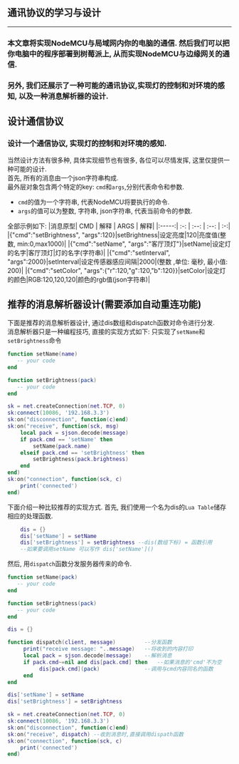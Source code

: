 ## 通讯协议的学习与设计
******************

### 本文章将实现NodeMCU与局域网内你的电脑的通信. 然后我们可以把你电脑中的程序部署到树莓派上, 从而实现NodeMCU与边缘网关的通信. 
### 另外, 我们还展示了一种可能的通讯协议,实现灯的控制和对环境的感知, 以及一种消息解析器的设计.

## 设计通信协议
### 设计一个通信协议, 实现灯的控制和对环境的感知.
当然设计方法有很多种, 具体实现细节也有很多, 各位可以尽情发挥, 这里仅提供一种可能的设计.  
首先, 所有的消息由一个json字符串构成.  
最外层对象包含两个特定的key: `cmd`和`args`,分别代表命令和参数.  
+ `cmd`的值为一个字符串, 代表NodeMCU将要执行的命令.  
+ `args`的值可以为整数, 字符串, json字符串, 代表当前命令的参数.  

全部示例如下:
|消息原型| CMD | 解释 | ARGS | 解释|
|:-----:| :-: | :--: | :--: | :-:|
|{"cmd":"setBrightness", "args":120}|setBrightness|设定亮度|120|亮度值(整数, min:0,max1000)|
|{"cmd":"setName", "args":"客厅顶灯"}|setName|设定灯的名字|客厅顶灯|灯的名字(字符串)|
|{"cmd":"setInterval", "args":2000}|setInterval|设定传感器感应间隔|2000|(整数 ,单位: 毫秒, 最小值: 200)|
|{"cmd":"setColor", "args":{"r":120,"g":120,"b":120}}|setColor|设定灯的颜色|RGB:120,120,120|颜色的rgb值(json字符串)|




## 推荐的消息解析器设计(需要添加自动重连功能)
下面是推荐的消息解析器设计, 通过dis数组和dispatch函数对命令进行分发.  
消息解析器只是一种编程技巧, 直接的实现方式如下:
只实现了`setName`和`setBrightness`命令

```Lua
function setName(name)
   -- your code
end

function setBrightness(pack)
   -- your code
end

sk = net.createConnection(net.TCP, 0)
sk:connect(10086, '192.168.3.3')
sk:on("disconnection", function(c)end)
sk:on("receive", function(sck, msg)
    local pack = sjson.decode(message)    
    if pack.cmd == 'setName' then  
        setName(pack.name)    
    elseif pack.cmd == 'setBrightness' then
        setBrightness(pack.brightness)       
    end
end)
sk:on("connection", function(sck, c)
    print('connected')
end)
```
下面介绍一种比较推荐的实现方式.
 首先, 我们使用一个名为dis的`Lua Table`储存相应的处理函数.
```Lua
    dis = {}
    dis['setName'] = setName
    dis['setBrightness'] = setBrightness --dis(数组下标) = 函数引用
    --如果要调用setName 可以写作 dis['setName']()
```

然后, 用`dispatch`函数分发服务器传来的命令.

```Lua
function setName(pack)
   -- your code
end

function setBrightness(pack)
   -- your code
end

dis = {}

function dispatch(client, message)         --分发函数
     print("receive message: "..message)   --将收到的内容打印
     local pack = sjson.decode(message)    --解析消息
     if pack.cmd~=nil and dis[pack.cmd] then   --如果消息的'cmd'不为空
          dis[pack.cmd](pack)              --调用与cmd内容同名的函数
     end
end

dis['setName'] = setName
dis['setBrightness'] = setBrightness

sk = net.createConnection(net.TCP, 0)
sk:connect(10086, '192.168.3.3')
sk:on("disconnection", function(c)end)
sk:on("receive", dispatch) --收到消息时,直接调用dispath函数
sk:on("connection", function(sck, c)
    print('connected')
end)

```
